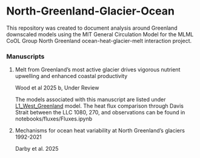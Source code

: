 # North-Greenland-Glacier-Ocean
This repository was created to document analysis around Greenland downscaled models using the MIT General Circulation Model for the MLML CoOL Group North Greenland ocean-heat-glacier-melt interaction project.

### Manuscripts

1. Melt from Greenland’s most active glacier drives vigorous nutrient upwelling and enhanced coastal
productivity

   Wood et al 2025 b, Under Review

   The models associated with this manuscript are listed under [L1_West_Greenland](https://github.com/mhwood/downscale_ecco_v5_darwin/tree/main/L1/L1_W_Greenland) model.
   The heat flux comparison through Davis Strait between the LLC 1080, 270, and observations can be found in notebooks/fluxes/Fluxes.ipynb

2. Mechanisms for ocean heat variability at North Greenland’s glaciers 1992-2021

   Darby et al. 2025

### 
